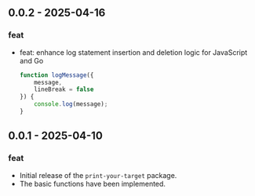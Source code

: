 ## 0.0.2 - 2025-04-16
### feat
- feat: enhance log statement insertion and deletion logic for JavaScript and Go

	```javascript
	function logMessage({
		message, 
		lineBreak = false
	}) {
		console.log(message);
	}
	```
	

## 0.0.1 - 2025-04-10
### feat
- Initial release of the `print-your-target` package.
- The basic functions have been implemented.
